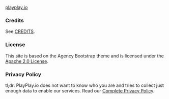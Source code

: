 [playplay.io](http://playplay.io)

### Credits

See [CREDITS](CREDITS.md).

### License

This site is based on the Agency Bootstrap theme and is licensed under the [Apache 2.0 License](LICENSE).

### Privacy Policy

tl;dr: PlayPlay.io does not want to know who you are and tries to collect just enough data to enable our services. Read our [Complete Privacy Policy](PRIVACY.md).
